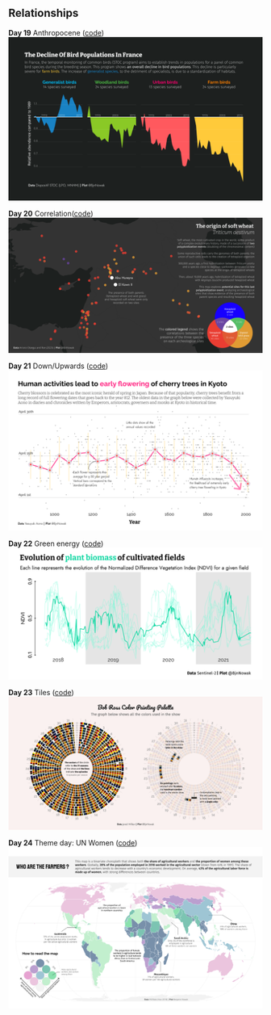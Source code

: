 ## Relationships

**Day 19** Anthropocene ([code](https://github.com/BjnNowak/TidyTuesday/blob/main/SC_Birds.R))
![day 19](fig/day19.png)

**Day 20** Correlation([code](https://github.com/BjnNowak/TidyTuesday/blob/main/SC_WheatOrigin.R))
![day 20](fig/day20.png)

**Day 21** Down/Upwards ([code](https://github.com/BjnNowak/TidyTuesday/blob/main/SC_cherry.R))
![day 21](fig/day21.png)

**Day 22** Green energy ([code](https://github.com/BjnNowak/TidyTuesday/blob/main/SC_NDVI.R))
![day 22](fig/day22.png)

**Day 23** Tiles ([code](https://github.com/BjnNowak/TidyTuesday/blob/main/SC_BobRoss.R))
![day 23](fig/day23.png)

**Day 24** Theme day: UN Women ([code](https://github.com/BjnNowak/TidyTuesday/blob/main/SC_UNWomen.R))
![day 24](fig/day24.png)
